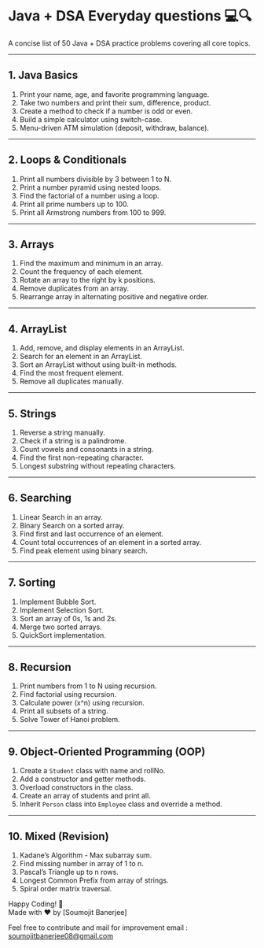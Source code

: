 # Java + DSA Everyday questions 💻🔍

A concise list of 50 Java + DSA practice problems covering all core topics.

---

## 1. Java Basics
1. Print your name, age, and favorite programming language.
2. Take two numbers and print their sum, difference, product.
3. Create a method to check if a number is odd or even.
4. Build a simple calculator using switch-case.
5. Menu-driven ATM simulation (deposit, withdraw, balance).

---

## 2. Loops & Conditionals
1. Print all numbers divisible by 3 between 1 to N.
2. Print a number pyramid using nested loops.
3. Find the factorial of a number using a loop.
4. Print all prime numbers up to 100.
5. Print all Armstrong numbers from 100 to 999.

---

## 3. Arrays
1. Find the maximum and minimum in an array.
2. Count the frequency of each element.
3. Rotate an array to the right by k positions.
4. Remove duplicates from an array.
5. Rearrange array in alternating positive and negative order.

---

## 4. ArrayList
1. Add, remove, and display elements in an ArrayList.
2. Search for an element in an ArrayList.
3. Sort an ArrayList without using built-in methods.
4. Find the most frequent element.
5. Remove all duplicates manually.

---

## 5. Strings
1. Reverse a string manually.
2. Check if a string is a palindrome.
3. Count vowels and consonants in a string.
4. Find the first non-repeating character.
5. Longest substring without repeating characters.

---

## 6. Searching
1. Linear Search in an array.
2. Binary Search on a sorted array.
3. Find first and last occurrence of an element.
4. Count total occurrences of an element in a sorted array.
5. Find peak element using binary search.

---

## 7. Sorting
1. Implement Bubble Sort.
2. Implement Selection Sort.
3. Sort an array of 0s, 1s and 2s.
4. Merge two sorted arrays.
5. QuickSort implementation.

---

## 8. Recursion
1. Print numbers from 1 to N using recursion.
2. Find factorial using recursion.
3. Calculate power (x^n) using recursion.
4. Print all subsets of a string.
5. Solve Tower of Hanoi problem.

---

## 9. Object-Oriented Programming (OOP)
1. Create a `Student` class with name and rollNo.
2. Add a constructor and getter methods.
3. Overload constructors in the class.
4. Create an array of students and print all.
5. Inherit `Person` class into `Employee` class and override a method.

---

## 10. Mixed (Revision)
1. Kadane’s Algorithm - Max subarray sum.
2. Find missing number in array of 1 to n.
3. Pascal’s Triangle up to n rows.
4. Longest Common Prefix from array of strings.
5. Spiral order matrix traversal.



Happy Coding! 🚀  
Made with ❤️ by [Soumojit Banerjee]

Feel free to contribute and mail for improvement 
email : soumojitbanerjee08@gmail.com
